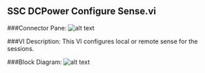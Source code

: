 ## **SSC DCPower Configure Sense.vi**
###Connector Pane:
![alt text](/DCPower/SSC%20DCPower/Measure/SSC%20DCPower%20Configure%20Sense.vic.png "SSC DCPower Configure Sense.vi connector pane")

###VI Description:
This VI configures local or remote sense for the sessions.

###Block Diagram:
![alt text](/DCPower/SSC%20DCPower/Measure/SSC%20DCPower%20Configure%20Sense.vid.png "SSC DCPower Configure Sense.vi block diagram")
